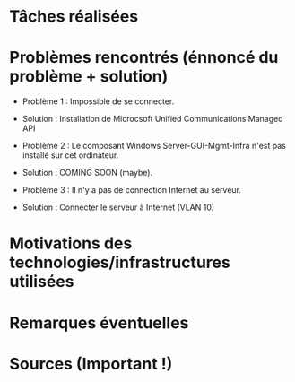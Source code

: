 # Tâches réalisées

# Problèmes rencontrés (énnoncé du problème + solution)

* Problème 1 : Impossible de se connecter.
* Solution : Installation de Microcsoft Unified Communications Managed API

* Problème 2 : Le composant Windows Server-GUI-Mgmt-Infra n'est pas installé sur cet ordinateur.
* Solution : COMING SOON (maybe).

* Problème 3 : Il n'y a pas de connection Internet au serveur.
* Solution : Connecter le serveur à Internet (VLAN 10)

# Motivations des technologies/infrastructures utilisées

# Remarques éventuelles

# Sources (Important !)
